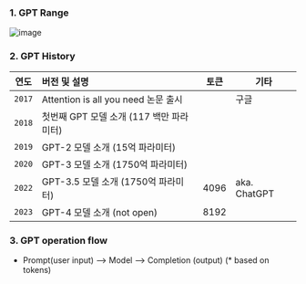 ### 1. GPT Range
![image](https://github.com/khkwon01/AI-LLM/assets/8789421/8993e667-b7a7-478f-a993-229ffa1a8b60)

### 2. GPT History
| 연도 | 버전 및 설명 | 토큰 | 기타 |
|---|:---|---|---|
| `2017` | Attention is all you need 논문 출시 | |구글  | 
| `2018` | 첫번째 GPT 모델 소개 (117 백만 파라미터) | |  | 
| `2019` | GPT-2 모델 소개   (15억 파라미터)   | | | 
| `2020` | GPT-3 모델 소개   (1750억 파라미터) | |  | 
| `2022` | GPT-3.5 모델 소개 (1750억 파라미터) | 4096 | aka. ChatGPT  | 
| `2023` | GPT-4 모델 소개 (not open) | 8192 |  | 

### 3. GPT operation flow
- Prompt(user input) --> Model --> Completion (output) (* based on tokens)
  
